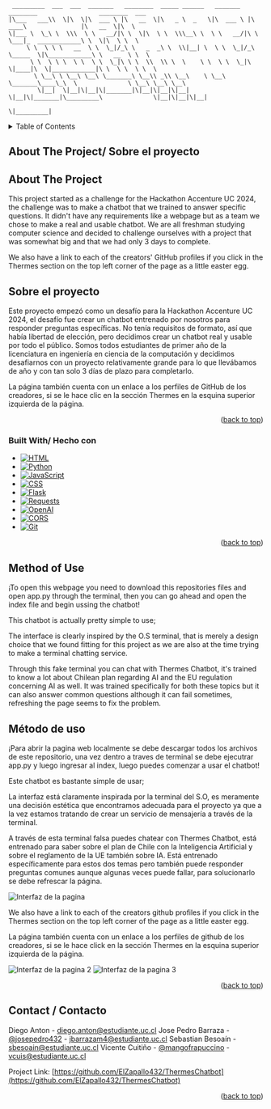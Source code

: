 ```
 _________  ___  ___  _______   ________  _____ ______   _______   ________                 ________  ___     
|\___   ___\\  \|\  \|\  ___ \ |\   __  \|\   _ \  _   \|\  ___ \ |\   ____\               |\   __  \|\  \    
\|___ \  \_\ \  \\\  \ \   __/|\ \  \|\  \ \  \\\__\ \  \ \   __/|\ \  \___|_  ____________\ \  \|\  \ \  \   
     \ \  \ \ \   __  \ \  \_|/_\ \   _  _\ \  \\|__| \  \ \  \_|/_\ \_____  \|\____________\ \   __  \ \  \  
      \ \  \ \ \  \ \  \ \  \_|\ \ \  \\  \\ \  \    \ \  \ \  \_|\ \|____|\  \|____________|\ \  \ \  \ \  \ 
       \ \__\ \ \__\ \__\ \_______\ \__\\ _\\ \__\    \ \__\ \_______\____\_\  \              \ \__\ \__\ \__\
        \|__|  \|__|\|__|\|_______|\|__|\|__|\|__|     \|__|\|_______|\_________\              \|__|\|__|\|__|
                                                                     \|_________|                             
```

<!-- TABLE OF CONTENTS -->
<details>
  <summary>Table of Contents</summary>
  <ol>
    <li><a href="#about-the-project">About The Project</a></li>
    <li><a href="#built-with">Built With</a></li>
    <li><a href="#method-of-use">Method of Use</a></li>
    <li><a href="#contact">Contact</a></li>
  </ol>
</details>

<!-- ABOUT THE PROJECT -->
## About The Project/ Sobre el proyecto

<div class="lang-box lang-en">
    <h2>About The Project</h2>
    <p>This project started as a challenge for the Hackathon Accenture UC 2024, the challenge was to make a chatbot that we trained to answer specific questions. It didn't have any requirements like a webpage but as a team we chose to make a real and usable chatbot. We are all freshman studying computer science and decided to challenge ourselves with a project that was somewhat big and that we had only 3 days to complete.</p>
    <p>We also have a link to each of the creators' GitHub profiles if you click in the Thermes section on the top left corner of the page as a little easter egg.</p>
</div>

<div class="lang-box lang-es">
    <h2>Sobre el proyecto</h2>
    <p>Este proyecto empezó como un desafío para la Hackathon Accenture UC 2024, el desafío fue crear un chatbot entrenado por nosotros para responder preguntas específicas. No tenía requisitos de formato, así que había libertad de elección, pero decidimos crear un chatbot real y usable por todo el público. Somos todos estudiantes de primer año de la licenciatura en ingeniería en ciencia de la computación y decidimos desafiarnos con un proyecto relativamente grande para lo que llevábamos de año y con tan solo 3 días de plazo para completarlo.</p>
    <p>La página también cuenta con un enlace a los perfiles de GitHub de los creadores, si se le hace clic en la sección Thermes en la esquina superior izquierda de la página.</p>
</div>

<p align="right">(<a href="#readme-top">back to top</a>)</p>

### Built With/ Hecho con 

* [![HTML][HTML]][HTML-url]
* [![Python][Python]][Python-url]
* [![JavaScript][JavaScript]][JavaScript-url]
* [![CSS][CSS]][CSS-url]
* [![Flask][Flask]][Flask-url]
* [![Requests][Requests]][Requests-url]
* [![OpenAI][OpenAI]][OpenAI-url]
* [![CORS][CORS]][CORS-url]
* [![Git][Git]][Git-url]


<p align="right">(<a href="#readme-top">back to top</a>)</p>

<!-- METHOD OF USE -->
<div class="lang-box lang-en">
    <h2>Method of Use</h2>
 <p>¡To open this webpage you need to download this repositories files and open app.py through the terminal, then you can go ahead and open the index file and begin ussing the chatbot!
    <p>This chatbot is actually pretty simple to use;</p>
    <p>The interface is clearly inspired by the O.S terminal, that is merely a design choice that we found fitting for this project as we are also at the time trying to make a terminal chatting service.</p>
    <p>Through this fake terminal you can chat with Thermes Chatbot, it's trained to know a lot about Chilean plan regarding AI and the EU regulation concerning AI as well. It was trained specifically for both these topics but it can also answer common questions although it can fail sometimes, refreshing the page seems to fix the problem.</p>
</div>

<div class="lang-box lang-es">
    <h2>Método de uso</h2>
    <p>¡Para abrir la pagina web localmente se debe descargar todos los archivos de este repositorio, una vez dentro a traves de terminal se debe ejecutrar app.py y luego ingresar al index, luego puedes comenzar  a usar el chatbot!
    <p>Este chatbot es bastante simple de usar;</p>
    <p>La interfaz está claramente inspirada por la terminal del S.O, es meramente una decisión estética que encontramos adecuada para el proyecto ya que a la vez estamos tratando de crear un servicio de mensajería a través de la terminal.</p>
    <p>A través de esta terminal falsa puedes chatear con Thermes Chatbot, está entrenado para saber sobre el plan de Chile con la Inteligencia Artificial y sobre el reglamento de la UE también sobre IA. Está entrenado específicamente para estos dos temas pero también puede responder preguntas comunes aunque algunas veces puede fallar, para solucionarlo se debe refrescar la página.</p>
</div>



![Interfaz de la pagina](screen.jpeg) 

We also have a link to each of the creators github profiles if you click in the Thermes section on the top left corner of the page as a little easter egg. 

La página también cuenta con un enlace a los perfiles de github de los creadores, si se le hace click en la sección Thermes en la esquina superior izquierda de la página.

![Interfaz de la pagina 2](screen_arrow.jpeg) 
![Interfaz de la pagina 3](git_links.jpeg) 


<p align="right">(<a href="#readme-top">back to top</a>)</p>

<!-- CONTACT -->
## Contact / Contacto

Diego Anton - diego.anton@estudiante.uc.cl
Jose Pedro Barraza - [@josepedro432](https://t.me/josepedro432) - jbarrazam4@estudiante.uc.cl
Sebastian Besoaín - sbesoain@estudiante.uc.cl
Vicente Cuitiño - [@mangofrapuccino](https://t.me/mangofrapuccino) - vcuis@estudiante.uc.cl

Project Link: [https://github.com/ElZapallo432/ThermesChatbot](https://github.com/ElZapallo432/ThermesChatbot)

<p align="right">(<a href="#readme-top">back to top</a>)</p>

<!-- MARKDOWN LINKS & IMAGES -->
[HTML]: https://img.shields.io/badge/HTML-E34F26?style=for-the-badge&logo=html5&logoColor=white
[HTML-url]: https://developer.mozilla.org/en-US/docs/Web/HTML
[Python]: https://img.shields.io/badge/Python-3776AB?style=for-the-badge&logo=python&logoColor=white
[Python-url]: https://www.python.org/
[JavaScript]: https://img.shields.io/badge/JavaScript-F7DF1C?style=for-the-badge&logo=javascript&logoColor=black
[JavaScript-url]: https://developer.mozilla.org/en-US/docs/Web/JavaScript
[CSS]: https://img.shields.io/badge/CSS-1572B6?style=for-the-badge&logo=css3&logoColor=white
[CSS-url]: https://developer.mozilla.org/en-US/docs/Web/CSS
[Flask]: https://img.shields.io/badge/Flask-000000?style=for-the-badge&logo=flask&logoColor=white
[Flask-url]: https://flask.palletsprojects.com/
[Requests]: https://img.shields.io/badge/Requests-2A2A2A?style=for-the-badge&logo=requests&logoColor=white
[Requests-url]: https://docs.python-requests.org/en/latest/
[OpenAI]: https://img.shields.io/badge/OpenAI-000000?style=for-the-badge&logo=openai&logoColor=white
[OpenAI-url]: https://www.openai.com/
[CORS]: https://img.shields.io/badge/CORS-000000?style=for-the-badge&logo=none&logoColor=white
[CORS-url]: https://developer.mozilla.org/en-US/docs/Web/HTTP/CORS
[Git]: https://img.shields.io/badge/Git-F05032?style=for-the-badge&logo=git&logoColor=white
[Git-url]: https://git-scm.com/

